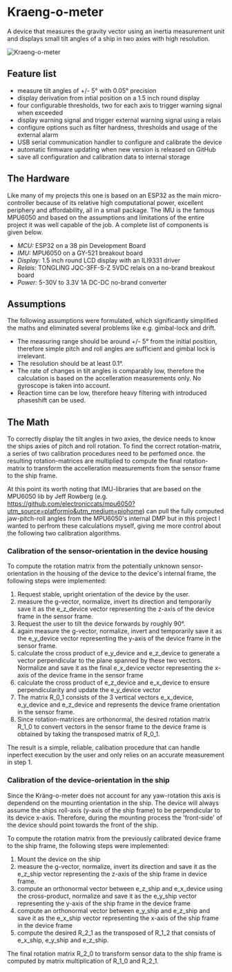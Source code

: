 # Kraeng-o-meter
A device that measures the gravity vector using an inertia measurement unit and displays small tilt angles of a ship in two axies with high resolution.

![Kraeng-o-meter](https://user-images.githubusercontent.com/66171172/158064480-a04bc056-ee0c-41a2-8f8a-2e9fbea39458.jpg)

## Feature list
- measure tilt angles of +/- 5° with 0.05° precision
- display derivation from intial position on a 1.5 inch round display
- four configurable thresholds, two for each axis to trigger warning signal when exceeded
- display warning signal and trigger external warning signal using a relais
- configure options such as filter hardness, thresholds and usage of the external alarm
- USB serial communication handler to configure and calibrate the device
- automatic firmware updating when new version is released on GitHub
- save all configuration and calibration data to internal storage


## The Hardware
Like many of my projects this one is based on an ESP32 as the main micro-controller because of its relative high computational power, excellent periphery and affordability, all in a small package. The IMU is the famous MPU6050 and based on the assumptions and limitations of the entire project it was well capable of the job. A complete list of components is given below.

- *MCU:* ESP32 on a 38 pin Development Board
- *IMU:* MPU6050 on a GY-521 breakout board
- *Display:* 1.5 inch round LCD display with an ILI9331 driver
- *Relais:* TONGLING JQC-3FF-S-Z 5VDC relais on a no-brand breakout board
- *Power:* 5-30V to 3.3V 1A DC-DC no-brand converter

## Assumptions
The following assumptions were formulated, which significantly simplified the maths and eliminated several problems like e.g. gimbal-lock and drift.

- The measuring range should be around +/- 5° from the initial position, therefore simple pitch and roll angles are sufficient and gimbal lock is irrelevant.
- The resolution should be at least 0.1°.
- The rate of changes in tilt angles is comparably low, therefore the calculation is based on the accelleration measurements only. No gyroscope is taken into account.
- Reaction time can be low, therefore heavy filtering with introduced phaseshift can be used.

## The Math
To correctly display the tilt angles in two axies, the device needs to know the ships axies of pitch and roll rotation. To find the correct rotation-matrix, a series of two calibration procedures need to be perfomed once. the resulting rotation-matrices are multiplied to compute the final rotation-matrix to transform the accelleration measurements from the sensor frame to the ship frame.

At this point its worth noting that IMU-libraries that are based on the MPU6050 lib by Jeff Rowberg (e.g. https://github.com/electroniccats/mpu6050?utm_source=platformio&utm_medium=piohome) can pull the fully computed jaw-pitch-roll angles from the MPU6050's internal DMP but in this project I wanted to perfrom these calculations myself, giving me more control about the following two calibration algorithms.

### Calibration of the sensor-orientation in the device housing
To compute the rotation matrix from the potentially unknown sensor-orientation in the housing of the device to the device's internal frame, the following steps were implemented:

1. Request stable, upright orientation of the device by the user.
2. measure the g-vector, normalize, invert its direction and temporarily save it as the e_z_device vector representing the z-axis of the device frame in the sensor frame.
3. Request the user to tilt the device forwards by roughly 90°.
4. again measure the g-vector, normalize, invert and temporarily save it as the e_y_device vector representing the y-axis of the device frame in the sensor frame.
5. calculate the cross product of e_y_device and e_z_device to generate a vector perpendicular to the plane spanned by these two vectors. Normalize and save it as the final e_x_device vector representing the x-axis of the device frame in the sensor frame
6. calculate the cross product of e_z_device and e_x_device to ensure perpendicularity and update the e_y_device vector
7. The matrix R_0_1 consists of the 3 vertical vectors e_x_device, e_y_device and e_z_device and represents the device frame orientation in the sensor frame.
8. Since rotation-matrices are orthonormal, the desired rotation matrix R_1_0 to convert vectors in the sensor frame to the device frame is obtained by taking the transposed matrix of R_0_1.

The result is a simple, reliable, calibation procedure that can handle inperfect execution by the user and only relies on an accurate measurement in step 1.

### Calibration of the device-orientation in the ship
Since the Kräng-o-meter does not account for any yaw-rotation this axis is dependend on the mounting orientation in the ship. The device will always assume the ships roll-axis (y-axis of the ship frame) to be perpendicular to its device x-axis. Therefore, during the mounting process the 'front-side' of the device should point towards the front of the ship. 

To compute the rotation matrix from the previously calibrated device frame to the ship frame, the following steps were implemented:

1. Mount the device on the ship
2. measure the g-vector, normalize, invert its direction and save it as the e_z_ship vector representing the z-axis of the ship frame in device frame.
3. compute an orthonormal vector between e_z_ship and e_x_device using the cross-product, normalize and save it as the e_y_ship vector representing the y-axis of the ship frame in the device frame
4. compute an orthonormal vector between e_y_ship and e_z_ship and save it as the e_x_ship vector representing the x-axis of the ship frame in the device frame
5. compute the desired R_2_1 as the transposed of R_1_2 that consists of e_x_ship, e_y_ship and e_z_ship.

The final rotation matrix R_2_0 to transform sensor data to the ship frame is computed by matrix multiplication of R_1_0 and R_2_1.
